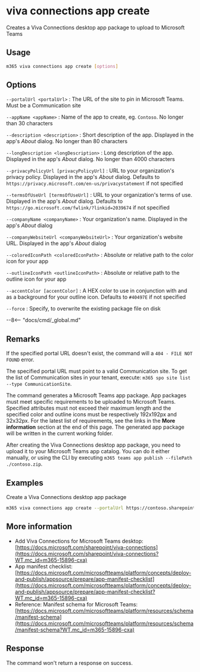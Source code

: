 # viva connections app create

Creates a Viva Connections desktop app package to upload to Microsoft Teams

## Usage

```sh
m365 viva connections app create [options]
```

## Options

`--portalUrl <portalUrl>`
: The URL of the site to pin in Microsoft Teams. Must be a Communication site

`--appName <appName>`
: Name of the app to create, eg. `Contoso`. No longer than 30 characters

`--description <description>`
: Short description of the app. Displayed in the app's _About_ dialog. No longer than 80 characters

`--longDescription <longDescription>`
: Long description of the app. Displayed in the app's _About_ dialog. No longer than 4000 characters

`--privacyPolicyUrl [privacyPolicyUrl]`
: URL to your organization's privacy policy. Displayed in the app's _About_ dialog. Defaults to `https://privacy.microsoft.com/en-us/privacystatement` if not specified

`--termsOfUseUrl [termsOfUseUrl]`
: URL to your organization's terms of use. Displayed in the app's _About_ dialog. Defaults to `https://go.microsoft.com/fwlink/?linkid=2039674` if not specified

`--companyName <companyName>`
: Your organization's name. Displayed in the app's _About_ dialog

`--companyWebsiteUrl <companyWebsiteUrl>`
: Your organization's website URL. Displayed in the app's _About_ dialog

`--coloredIconPath <coloredIconPath>`
: Absolute or relative path to the color icon for your app

`--outlineIconPath <outlineIconPath>`
: Absolute or relative path to the outline icon for your app

`--accentColor [accentColor]`
: A HEX color to use in conjunction with and as a background for your outline icon. Defaults to `#40497E` if not specified

`--force`
: Specify, to overwrite the existing package file on disk

--8<-- "docs/cmd/_global.md"

## Remarks

If the specified portal URL doesn't exist, the command will a `404 - FILE NOT FOUND` error.

The specified portal URL must point to a valid Communication site. To get the list of Communication sites in your tenant, execute: `m365 spo site list --type CommunicationSite`.

The command generates a Microsoft Teams app package. App packages must meet specific requirements to be uploaded to Microsoft Teams. Specified attributes must not exceed their maximum length and the specified color and outline icons must be respectively 192x192px and 32x32px. For the latest list of requirements, see the links in the **More information** section at the end of this page. The generated app package will be written in the current working folder.

After creating the Viva Connections desktop app package, you need to upload it to your Microsoft Teams app catalog. You can do it either manually, or using the CLI by executing `m365 teams app publish --filePath ./contoso.zip`.

## Examples

Create a Viva Connections desktop app package

```sh
m365 viva connections app create --portalUrl https://contoso.sharepoint.com --appName Contoso --description "Contoso company app" --longDescription "Stay on top of what's happening at Contoso" --companyName Contoso --companyWebsiteUrl https://contoso.com --coloredIconPath icon-color.png --outlineIconPath icon-outline.png
```

## More information

- Add Viva Connections for Microsoft Teams desktop: [https://docs.microsoft.com/sharepoint/viva-connections](https://docs.microsoft.com/sharepoint/viva-connections?WT.mc_id=m365-15896-cxa)
- App manifest checklist: [https://docs.microsoft.com/microsoftteams/platform/concepts/deploy-and-publish/appsource/prepare/app-manifest-checklist](https://docs.microsoft.com/microsoftteams/platform/concepts/deploy-and-publish/appsource/prepare/app-manifest-checklist?WT.mc_id=m365-15896-cxa)
- Reference: Manifest schema for Microsoft Teams: [https://docs.microsoft.com/microsoftteams/platform/resources/schema/manifest-schema](https://docs.microsoft.com/microsoftteams/platform/resources/schema/manifest-schema?WT.mc_id=m365-15896-cxa)


## Response

The command won't return a response on success.

